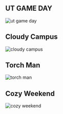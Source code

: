 ## UT GAME DAY
<!-- Sep 2, 2021, 19:56 -->
![ut game day](https://user-images.githubusercontent.com/79226045/131941380-72d9f55f-347e-49c3-b242-e046adf3473b.JPG)

## Cloudy Campus
<!-- Sep 1, 2021, 08:46 -->
![cloudy campus](https://user-images.githubusercontent.com/79226045/131941501-589fbdb3-13ad-4392-a1c4-92b1213b5121.JPG)

## Torch Man
<!-- Aug 11, 2021, 22:24 -->
![torch man](https://user-images.githubusercontent.com/79226045/131941516-01a0de87-db14-45fc-9d23-430af50f5add.jpg)

## Cozy Weekend
<!-- Aug 7, 2021, 16:26 -->
![cozy weekend](https://user-images.githubusercontent.com/79226045/131941524-ea709f84-8fa3-40e4-8722-a2dfe9fd44ea.jpg)
